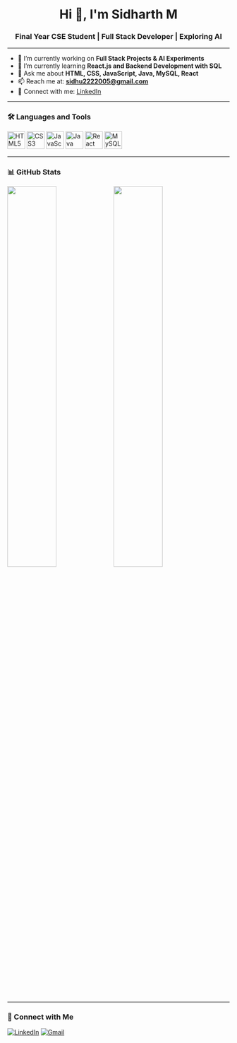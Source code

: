 <h1 align="center">Hi 👋, I'm Sidharth M</h1>
<h3 align="center">Final Year CSE Student | Full Stack Developer | Exploring AI</h3>

---

- 🔭 I’m currently working on **Full Stack Projects & AI Experiments**
- 🌱 I’m currently learning **React.js and Backend Development with SQL**
- 💬 Ask me about **HTML, CSS, JavaScript, Java, MySQL, React**
- 📫 Reach me at: **sidhu2222005@gmail.com**
- 📄 Connect with me: [LinkedIn](https://www.linkedin.com/in/sidharthmanimaran)

---

### 🛠️ Languages and Tools

<p align="left">
  <img src="https://cdn.jsdelivr.net/gh/devicons/devicon/icons/html5/html5-original.svg" width="40" alt="HTML5"/>
  <img src="https://cdn.jsdelivr.net/gh/devicons/devicon/icons/css3/css3-original.svg" width="40" alt="CSS3"/>
  <img src="https://cdn.jsdelivr.net/gh/devicons/devicon/icons/javascript/javascript-original.svg" width="40" alt="JavaScript"/>
  <img src="https://cdn.jsdelivr.net/gh/devicons/devicon/icons/java/java-original.svg" width="40" alt="Java"/>
  <img src="https://cdn.jsdelivr.net/gh/devicons/devicon/icons/react/react-original.svg" width="40" alt="React"/>
  <img src="https://cdn.jsdelivr.net/gh/devicons/devicon/icons/mysql/mysql-original.svg" width="40" alt="MySQL"/>
</p>

---

### 📊 GitHub Stats

<p align="left">
  <img src="https://github-readme-stats.vercel.app/api?username=sidharthmanimaran&show_icons=true&theme=radical" width="47%" />
  <img src="https://github-readme-stats.vercel.app/api/top-langs/?username=sidharthmanimaran&layout=compact&theme=radical" width="47%" />
</p>

---

### 🔗 Connect with Me

[![LinkedIn](https://img.shields.io/badge/LinkedIn-blue?style=for-the-badge&logo=linkedin&logoColor=white)](https://www.linkedin.com/in/sidharthmanimaran)
[![Gmail](https://img.shields.io/badge/Gmail-red?style=for-the-badge&logo=gmail&logoColor=white)](mailto:sidhu2222005@gmail.com)

